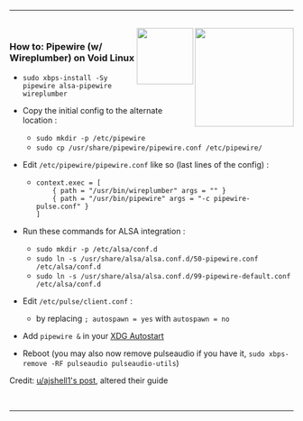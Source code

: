 ** **

<br/>
<img src="https://fedoraloveskde.org/pipewire_logo.svg" align="right" width="175">
<img src="https://voidlinux.org/assets/img/void_bg.png" align="right" width="100">

### How to: Pipewire (w/ Wireplumber) on Void Linux
* `sudo xbps-install -Sy pipewire alsa-pipewire wireplumber`

* Copy the initial config to the alternate location :
  - `sudo mkdir -p /etc/pipewire`
  - `sudo cp /usr/share/pipewire/pipewire.conf /etc/pipewire/`

* Edit `/etc/pipewire/pipewire.conf` like so (last lines of the config) :
  - ```
    context.exec = [
        { path = "/usr/bin/wireplumber" args = "" }
        { path = "/usr/bin/pipewire" args = "-c pipewire-pulse.conf" }
    ]
    ```

* Run these commands for ALSA integration :
  - `sudo mkdir -p /etc/alsa/conf.d`
  - `sudo ln -s /usr/share/alsa/alsa.conf.d/50-pipewire.conf /etc/alsa/conf.d`
  - `sudo ln -s /usr/share/alsa/alsa.conf.d/99-pipewire-default.conf /etc/alsa/conf.d`

* Edit `/etc/pulse/client.conf` :
  - by replacing `; autospawn = yes` with `autospawn = no`

* Add `pipewire &` in your [XDG Autostart](https://wiki.archlinux.org/title/XDG_Autostart)

* Reboot (you may also now remove pulseaudio if you have it, `sudo xbps-remove -RF pulseaudio pulseaudio-utils`)

Credit: [u/ajshell1's post](https://www.reddit.com/r/voidlinux/comments/lp5w87/how_i_got_pipewire_working_on_void_as_a_pulse/), altered their guide

<br/>

** **
